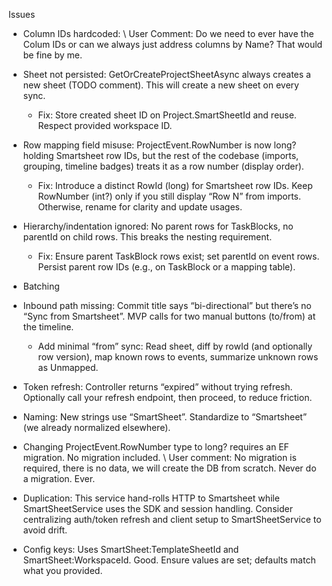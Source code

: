 Issues

- Column IDs hardcoded: 
    \\ User Comment: Do we need to ever have the Colum IDs or can we always just address columns by Name? That would be fine by me.

- Sheet not persisted: GetOrCreateProjectSheetAsync always creates a new sheet (TODO comment). This will create a new sheet on every sync.
    - Fix: Store created sheet ID on Project.SmartSheetId and reuse. Respect provided workspace ID.

- Row mapping field misuse: ProjectEvent.RowNumber is now long? holding Smartsheet row IDs, but the rest of the codebase (imports, grouping, timeline badges) treats it as a row number (display order).
    - Fix: Introduce a distinct RowId (long) for Smartsheet row IDs. Keep RowNumber (int?) only if you still display “Row N” from imports. Otherwise, rename for clarity and update usages.

- Hierarchy/indentation ignored: No parent rows for TaskBlocks, no parentId on child rows. This breaks the nesting requirement.
    - Fix: Ensure parent TaskBlock rows exist; set parentId on event rows. Persist parent row IDs (e.g., on TaskBlock or a mapping table).


- Batching
- Inbound path missing: Commit title says “bi-directional” but there’s no “Sync from Smartsheet”. MVP calls for two manual buttons (to/from) at the timeline.
    - Add minimal “from” sync: Read sheet, diff by rowId (and optionally row version), map known rows to events, summarize unknown rows as Unmapped.
- Token refresh: Controller returns “expired” without trying refresh. Optionally call your refresh endpoint, then proceed, to reduce friction.

- Naming: New strings use “SmartSheet”. Standardize to “Smartsheet” (we already normalized elsewhere).

- Changing ProjectEvent.RowNumber type to long? requires an EF migration. No migration included.
    \\ User comment: No migration is required, there is no data, we will create the DB from scratch. Never do a migration. Ever.

- Duplication: This service hand-rolls HTTP to Smartsheet while SmartSheetService uses the SDK and session handling. Consider centralizing auth/token refresh and client setup to SmartSheetService to avoid drift.

- Config keys: Uses SmartSheet:TemplateSheetId and SmartSheet:WorkspaceId. Good. Ensure values are set; defaults match what you provided.
